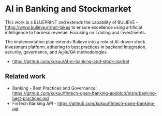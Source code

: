 # AI in Banking and Stockmarket

This work is a BLUEPRINT and extends the capability of BULIEVE - https://www.bulieve.in/hot-takes to ensure excellence using artificial intelligence to harness revenue. Focusing on Trading and Investments.

The implementation plan extends Bulieve into a robust AI-driven stock investment platform, adhering to best practices in backend integration, security, governance, and Agile/QA methodologies.

- https://github.com/kukuu/AI-in-banking-and-stock-market

## Related work

- Banking - Best Practices and Governance: https://github.com/kukuu/fintech-open-banking-api/blob/main/banking-best-practices.md
- FinTech Banking API - https://github.com/kukuu/fintech-open-banking-api
 
  
  
 
 
